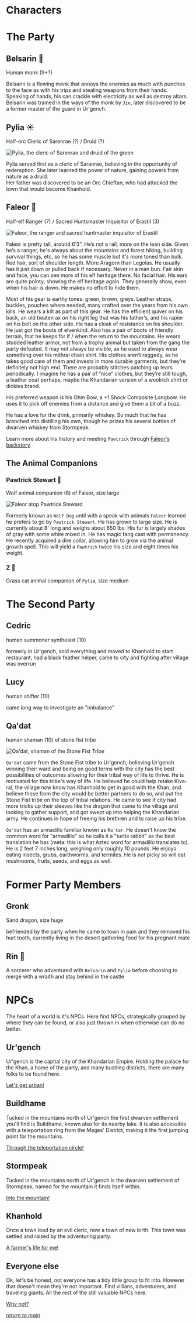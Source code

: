 # Characters

# The Party

## Belsarin 👊  

Human monk (9+?)  

Belsarin is a flowing monk that annoys the enemies as much with punches to the face as with his trips and stealing weapons from their hands. Speaking of hands, his can crackle with electricity as well as destroy altars. Belsarin was trained in the ways of the monk by `Jin`, later discovered to be a former master of the guard in Ur'gench.  

## Pylia ☀️  

Half-orc Cleric of Sarenrae (?) / Druid (?)  

![Pylia, the cleric of Sarenrae and druid of the green](/assets/pylia.webp)

Pylia served first as a cleric of Saranrae, believing in the opportunity of redemption. She later learned the power of nature, gaining powers from nature as a druid.  
Her father was discovered to be an Orc Chieftan, who had attacked the town that would become Khanhold.  

## Faleor 🏹  

Half-elf Ranger (7) / Sacred Huntsmaster Inquisitor of Erastil (3)  

![Faleor, the ranger and sacred huntmaster inquisitor of Erastil](/assets/faleor.webp)

Faleor is pretty tall, around 6’3”. He’s not a rail, more on the lean side. Given he’s a ranger, he's always about the mountains and forest hiking, building survival things, etc, so he has some muscle but it's more toned than bulk. Red hair, sort of shoulder length. More Aragorn than Legolas. He usually has it just down or pulled back if necessary. Never in a man bun. Fair skin and face, you can see more of his elf heritage there. No facial hair. His ears are quite pointy, showing the elf heritage again. They generally show, even when his hair is down. He makes no effort to hide them.  

Most of his gear is earthy tones: green, brown, greys. Leather straps, buckles, pouches where needed, many crafted over the years from his own kills. He wears a kilt as part of this gear. He has the efficient quiver on his back, an old beaten ax on his right leg that was his father’s, and his rapier on his belt on the other side. He has a cloak of resistance on his shoulder. He just got the boots of elvenkind. Also has a pair of boots of friendly terrain, that he keeps for if / when the return to the mountains. He wears studded leather armor, not from a trophy animal but taken from the gang the party defeated. It may not always be visible, as he used to always wear something over his mithral chain shirt. His clothes aren’t raggedy, as he takes good care of them and invests in more durable garments, but they’re definitely not high end. There are probably stitches patching up tears periodically. I imagine he has a pair of “nice” clothes, but they’re still tough, a leather coat perhaps, maybe the Khandarian version of a woolrich shirt or dickies brand.  

His preferred weapon is his Ohm Bow, a +1 Shock Composite Longbow. He uses it to pick off enemies from a distance and give them a bit of a buzz.  

He has a love for the drink, primarily whiskey. So much that he has branched into distilling his own, though he prizes his several bottles of dwarven whiskey from Stormpeak.  

Learn more about his history and meeting `Pawtrick` through [Faleor's backstory](/characters/faleor-notes/backstory.md).  


## The Animal Companions

### Pawtrick Stewart 🐺

Wolf animal companion (8) of Faleor, size large  

![Faleor atop Pawtrick Steward](/assets/faleor-with-pawtrick.webp)

Formerly known as `Wolf Dog` until with a speak with animals `Faleor` learned he prefers to go by `Pawtrick Stewart`. He has grown to large size. He is currently about 8' long and weighs about 650 lbs. His fur is largely shades of gray with some white mixed in. He has magic fang cast with permanency. He recently acquired a dire collar, allowing him to grow via the animal growth spell. This will yield a `Pawtrick` twice his size and eight times his weight.

### Z 🐆  

Grass cat animal companion of `Pylia`, size medium  


# The Second Party

## Cedric

human summoner synthesist (10)  

formerly in Ur'gench, sold everything and moved to Khanhold to start restaurant, had a black feather helper, came to city and fighting after village was overrun

## Lucy  

human shifter (10)  

came long way to investigate an "imbalance"  

## Qa'dat  

human shaman (10) of stone fist tribe  

![Qa'dat, shaman of the Stone Fist Tribe](/assets/qadat.webp)

`Qa'dat` came from the Stone Fist tribe to Ur'gench, believing Ur'gench winning their ward and being on good terms with the city has the best possibilities of outcomes allowing for their tribal way of life to thrive. He is motivated for this tribe's way of life. He believed he could help retake Kiva-ral, the village now know has Khanhold to get in good with the Khan, and believe those from the city would be better partners to do so, and put the Stone Fist tribe on the top of tribal relations. He came to see if city had more tricks up their sleeves like the dragon that came to the village and looking to gather support, and got swept up into helping the Khandarian army. He continues in hope of freeing his brethren and to raise up his tribe.

`Qa'dat` has an armadillo familiar known as `Ra'tar`. He doesn't know the common word for "armadillo" so he calls it a "turtle rabbit" as the best translation he has (meta: this is what Aztec word for armadillo translates to). He is 2 feet 7 inches long, weighing only roughly 10 pounds. He enjoys eating insects, grubs, earthworms,  and termites. He is not picky so will eat mushrooms, fruits, seeds, and eggs as well.

# Former Party Members

## Gronk

Sand dragon, size huge  

befriended by the party when he came to town in pain and they removed his hurt tooth, currently living in the desert gathering food for his pregnant mate  

## Rin 👻  

A sorcerer who adventured with `Belsarin` and `Pylia` before choosing to merge with a wraith and stay behind in the castle  

# NPCs

The heart of a world is it's NPCs. Here find NPCs, strategically grouped by where they can be found, or also just thrown in when otherwise can do no better.

## Ur'gench  

Ur'gench is the capital city of the Khandarian Empire. Holding the palace for the Khan, a home of the party, and many bustling districts, there are many folks to be found here.  

[Let's get urban!](urgench.md)

## Buildhame

Tucked in the mountains north of Ur'gench the first dwarven settlement you'll find is Buildhame, known also for its nearby lake. It is also accessible with a teleportation ring from the Mages' District, making it the first jumping point for the mountains.  

[Through the teleportation circle!](buildhame.md)  

## Stormpeak

Tucked in the mountains north of Ur'gench is the dwarven settlement of Stormpeak, named for the mountain it finds itself within.   

[Into the mountain!](stormpeak.md)  

## Khanhold
Once a town lead by an evil cleric, now a town of new birth. This town was settled and raised by the adventuring party.  

[A farmer's life for me!](khanhold.md)  

## Everyone else

Ok, let's be honest, not everyone has a tidy little group to fit into. However that doesn't mean they're not important. Find villians, adventurers, and traveling giants. All the rest of the still valuable NPCs here.  

[Why not?](other.md)  

[_return to main_](/README.md)
